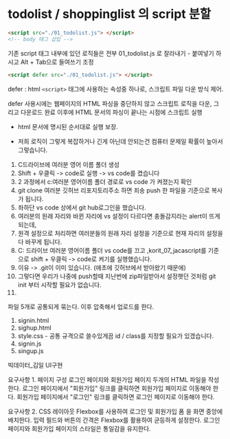# todolist / shoppinglist 의 script 분할
```html
<script src="./01_todolist.js"> </script>
<!-- body 태그 삽입 -->

```
기존 script 태그 내부에 있던 로직들은 전부 01_todolist.js 로 잘라내기 - 붙여넣기 하시고 Alt + Tab으로 들여쓰기 조정


```html
<script defer src="./01_todolist.js"> </script>

```

defer : html `<script>` 태그에 사용하는 속성중 하나로, 스크립트 파일 다운 방식 제어.

defer 사용시에는 웹페이지의 HTML 파싱을 중단하지 않고 스크립트 로직을 다운, 그리고 다운로드 완료 이후에 HTML 문서의 파싱이 끝나는 시점에 스크립트 실행


- html 문서에 명시된 순서대로 실행 보장.

- 저희 로직이 그렇게 복잡하거나 긴게 아닌데 안되는건 컴퓨터 문제일 확률이 높아서 그렇습니다.


1. C드라이브에 여러분 영어 이름 폴더 생성
2. Shift + 우클릭 -> code로 실행 -> vs code를 켰습니다
3. 2 과정에서 c:여러분 영어이름 폴더 경로로 vs code 가 켜졌는지 확인 
4. git clone 여러분 깃허브 리포지토리주소 하면 죄송 push 한 파일을 기준으로 복사가 됩니다.
5. 좌하단 vs code 상에서 git hub로그인을 했습니다.
 1. 여러분의 원래 자리와 바뀐 자리에 vs 설정이 다르다면 충돌감지라는 alert이 뜨게 되는데, 
 2. 원격 설정으로 처리하면 여러분들의 원래 자리 설정을 기준으로 현재 자리의 설정을 다 바꾸게 됩니다. 
6. C: 드라이브 여러분 영어이름 폴더 vs code를 끄고 ,korit_07_jacascript를 기준으로 shift + 우클릭 -> code로 켜기를 실행했습니다. 
 1. 이유 -> .git이 이미 있습니다. (애초에 깃허브에서 받아왔기 때문에)
 2. 그렇다면 우리가 나중에 push할때 지난번에 zip파일받아서 설정햇던 것처럼 git init 부터 시작할 필요가 없습니다. 
 3. 


 
 파일 5개로  공통되게 묶는다. 이후 압축해서 업로드를 한다. 
 1. signin.html
 2. sighup.html
 3. style.css - 공통 규격으로 쓸수있게끔 id / class를 지정할 필요가 있겠습니다. 
 4. signin.js
 5. singup.js

 빅데이터_김일 UI구현 


 요구사항 1.
페이지 구성 로그인 페이지와 회원가입 페이지 두개의 HTML 파일을 작성한다. 로그인 페이지에서 "회원가입" 링크를 클릭하면 회원가입 페이지로 이동해야 한다. 회원가입 페이지에서 "로그인" 링크를 클릭하면 로그인 페이지로 이동해야 한다.


요구사항 2. 
CSS 레이아웃 Flexbox를 사용하여 로그인 및 회원가입 폼 을 화면 중앙에 배치한다. 입력 필드와 버튼의 간격은 Flexbox를 활용하여 균등하게 설정한다.
로그인 페이지와 회원가입 페이지의 스타일은 통일감을 유지한다. 